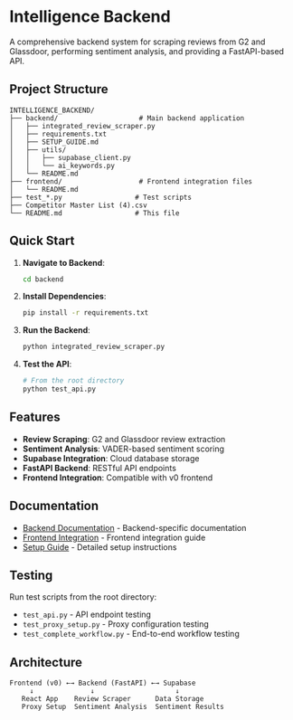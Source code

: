# Intelligence Backend

A comprehensive backend system for scraping reviews from G2 and Glassdoor, performing sentiment analysis, and providing a FastAPI-based API.

## Project Structure

```
INTELLIGENCE_BACKEND/
├── backend/                    # Main backend application
│   ├── integrated_review_scraper.py
│   ├── requirements.txt
│   ├── SETUP_GUIDE.md
│   ├── utils/
│   │   ├── supabase_client.py
│   │   └── ai_keywords.py
│   └── README.md
├── frontend/                   # Frontend integration files
│   └── README.md
├── test_*.py                  # Test scripts
├── Competitor Master List (4).csv
└── README.md                  # This file
```

## Quick Start

1. **Navigate to Backend**:
   ```bash
   cd backend
   ```

2. **Install Dependencies**:
   ```bash
   pip install -r requirements.txt
   ```

3. **Run the Backend**:
   ```bash
   python integrated_review_scraper.py
   ```

4. **Test the API**:
   ```bash
   # From the root directory
   python test_api.py
   ```

## Features

- **Review Scraping**: G2 and Glassdoor review extraction
- **Sentiment Analysis**: VADER-based sentiment scoring
- **Supabase Integration**: Cloud database storage
- **FastAPI Backend**: RESTful API endpoints
- **Frontend Integration**: Compatible with v0 frontend

## Documentation

- [Backend Documentation](backend/README.md) - Backend-specific documentation
- [Frontend Integration](frontend/README.md) - Frontend integration guide
- [Setup Guide](backend/SETUP_GUIDE.md) - Detailed setup instructions

## Testing

Run test scripts from the root directory:
- `test_api.py` - API endpoint testing
- `test_proxy_setup.py` - Proxy configuration testing
- `test_complete_workflow.py` - End-to-end workflow testing

## Architecture

```
Frontend (v0) ←→ Backend (FastAPI) ←→ Supabase
     ↓              ↓                    ↓
   React App    Review Scraper      Data Storage
   Proxy Setup  Sentiment Analysis  Sentiment Results
```